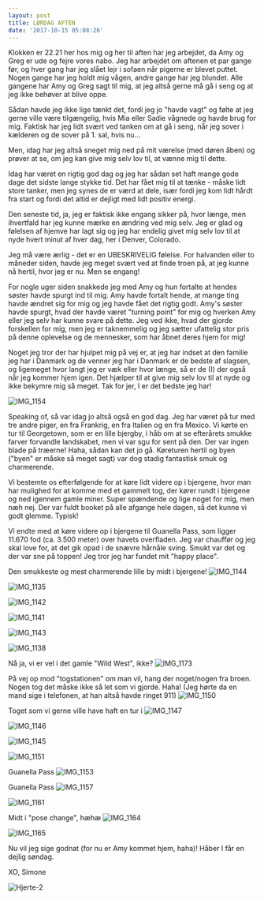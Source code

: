 ```yaml
---
layout: post
title: LØRDAG AFTEN
date: '2017-10-15 05:08:26'
---
```


Klokken er 22.21 her hos mig og her til aften har jeg arbejdet, da Amy og Greg er ude og fejre vores nabo. Jeg har arbejdet om aftenen et par gange før, og hver gang har jeg slået lejr i sofaen når pigerne er blevet puttet. Nogen gange har jeg holdt mig vågen, andre gange har jeg blundet. Alle gangene har Amy og Greg sagt til mig, at jeg altså gerne må gå i seng og at jeg ikke behøver at blive oppe. 

Sådan havde jeg ikke lige tænkt det, fordi jeg jo "havde vagt" og følte at jeg gerne ville være tilgængelig, hvis Mia eller Sadie vågnede og havde brug for mig. Faktisk har jeg lidt svært ved tanken om at gå i seng, når jeg sover i kælderen og de sover på 1. sal, hvis nu...

Men, idag har jeg altså sneget mig ned på mit værelse (med døren åben) og prøver at se, om jeg kan give mig selv lov til, at vænne mig til dette. 

Idag har været en rigtig god dag og jeg har sådan set haft mange gode dage det sidste lange stykke tid. Det har fået mig til at tænke - måske lidt store tanker, men jeg synes de er værd at dele, især fordi jeg kom lidt hårdt fra start og fordi det altid er dejligt med lidt positiv energi.

Den seneste tid, ja, jeg er faktisk ikke engang sikker på, hvor længe, men ihvertfald har jeg kunne mærke en ændring ved mig selv. Jeg er glad og følelsen af hjemve har lagt sig og jeg har endelig givet mig selv lov til at nyde hvert minut af hver dag, her i Denver, Colorado. 

Jeg må være ærlig - det er en UBESKRIVELIG følelse. For halvanden eller to måneder siden, havde jeg meget svært ved at finde troen på, at jeg kunne nå hertil, hvor jeg er nu. Men se engang!

For nogle uger siden snakkede jeg med Amy og hun fortalte at hendes søster havde spurgt ind til mig. Amy havde fortalt hende, at mange ting havde ændret sig for mig og jeg havde fået det rigtig godt. Amy's søster havde spurgt, hvad der havde været "turning point" for mig og hverken Amy eller jeg selv har kunne svare på dette. Jeg ved ikke, hvad der gjorde forskellen for mig, men jeg er taknemmelig og jeg sætter ufattelig stor pris på denne oplevelse og de mennesker, som har åbnet deres hjem for mig! 

Noget jeg tror der har hjulpet mig på vej er, at jeg har indset at den familie jeg har i Danmark og de venner jeg har i Danmark er de bedste af slagsen, og ligemeget hvor langt jeg er væk eller hvor længe, så er de (I) der også når jeg kommer hjem igen. Det hjælper til at give mig selv lov til at nyde og ikke bekymre mig så meget. Tak for jer, I er det bedste jeg har!

![IMG_1154](/images/2017/10/IMG_1154.JPG)

Speaking of, så var idag jo altså også en god dag. Jeg har været på tur med tre andre piger, en fra Frankrig, en fra Italien og en fra Mexico. Vi kørte en tur til Georgetown, som er en lille bjergby, i håb om at se efterårets smukke farver forvandle landskabet, men vi var sgu for sent på den. Der var ingen blade på træerne! Haha, sådan kan det jo gå. Køreturen hertil og byen ("byen" er måske så meget sagt) var dog stadig fantastisk smuk og charmerende. 

Vi bestemte os efterfølgende for at køre lidt videre op i bjergene, hvor man har mulighed for at komme med et gammelt tog, der kører rundt i bjergene og ned igennem gamle miner. Super spændende og lige noget for mig, men næh nej. Der var fuldt booket på alle afgange hele dagen, så det kunne vi godt glemme. Typisk! 

Vi endte med at køre videre op i bjergene til Guanella Pass, som ligger 11.670 fod (ca. 3.500 meter) over havets overfladen. Jeg var chauffør og jeg skal love for, at det gik opad i de snævre hårnåle sving. Smukt var det og der var sne på toppen! 
Jeg tror jeg har fundet mit "happy place".

Den smukkeste og mest charmerende lille by midt i bjergene! 
![IMG_1144](/images/2017/10/IMG_1144.JPG)

![IMG_1135](/images/2017/10/IMG_1135.JPG)

![IMG_1142](/images/2017/10/IMG_1142.JPG)

![IMG_1141](/images/2017/10/IMG_1141.JPG)

![IMG_1143](/images/2017/10/IMG_1143.JPG)

![IMG_1138](/images/2017/10/IMG_1138.JPG)

Nå ja, vi er vel i det gamle "Wild West", ikke?
![IMG_1173](/images/2017/10/IMG_1173.JPG)

På vej op mod "togstationen" om man vil, hang der noget/nogen fra broen.
Nogen tog det måske ikke så let som vi gjorde. Haha!
(Jeg hørte da en mand sige i telefonen, at han altså havde ringet 911)
![IMG_1150](/images/2017/10/IMG_1150.JPG)

Toget som vi gerne ville have haft en tur i
![IMG_1147](/images/2017/10/IMG_1147.JPG)

![IMG_1146](/images/2017/10/IMG_1146.JPG)

![IMG_1145](/images/2017/10/IMG_1145.JPG)

![IMG_1151](/images/2017/10/IMG_1151.JPG)

Guanella Pass
![IMG_1153](/images/2017/10/IMG_1153.JPG)

Guanella Pass
![IMG_1157](/images/2017/10/IMG_1157.JPG)

![IMG_1161](/images/2017/10/IMG_1161.JPG)

Midt i "pose change", hæhæ
![IMG_1164](/images/2017/10/IMG_1164.JPG)

![IMG_1165](/images/2017/10/IMG_1165.JPG)

Nu vil jeg sige godnat (for nu er Amy kommet hjem, haha)!
Håber I får en dejlig søndag.

XO, Simone

![Hjerte-2](/images/2017/10/Hjerte-2.jpg)
